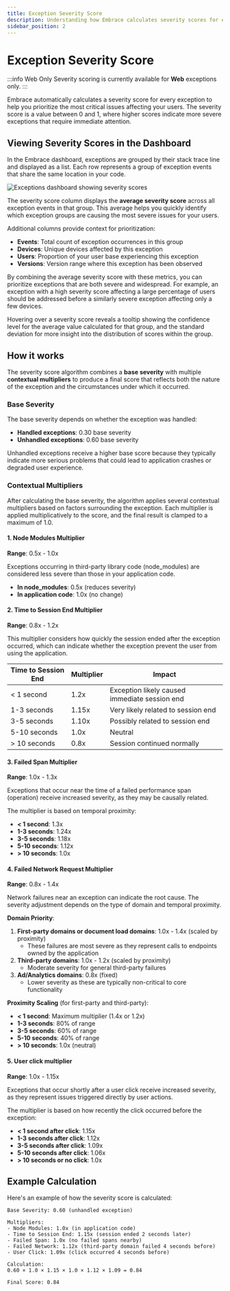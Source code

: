 ```yaml
---
title: Exception Severity Score
description: Understanding how Embrace calculates severity scores for exceptions
sidebar_position: 2
---
```


# Exception Severity Score

:::info Web Only
Severity scoring is currently available for **Web** exceptions only.
:::

Embrace automatically calculates a severity score for every exception to help you prioritize the most critical issues
affecting your users. The severity score is a value between 0 and 1, where higher scores indicate more severe exceptions
that require immediate attention.

## Viewing Severity Scores in the Dashboard

In the Embrace dashboard, exceptions are grouped by their stack trace line and displayed as a list. Each row represents
a group of exception events that share the same location in your code.

![Exceptions dashboard showing severity scores](/images/exceptions-severity-score-dashboard.png)

The severity score column displays the **average severity score** across all exception events in that group. This
average helps you quickly identify which exception groups are causing the most severe issues for your users.

Additional columns provide context for prioritization:

- **Events**: Total count of exception occurrences in this group
- **Devices**: Unique devices affected by this exception
- **Users**: Proportion of your user base experiencing this exception
- **Versions**: Version range where this exception has been observed

By combining the average severity score with these metrics, you can prioritize exceptions that are both severe and
widespread. For example, an exception with a high severity score affecting a large percentage of users should be
addressed before a similarly severe exception affecting only a few devices.

Hovering over a severity score reveals a tooltip showing the confidence level for the average value calculated for that
group, and the standard deviation for more insight into the distribution of scores within the group.

## How it works

The severity score algorithm combines a **base severity** with multiple **contextual multipliers** to produce a final
score that reflects both the nature of the exception and the circumstances under which it occurred.

### Base Severity

The base severity depends on whether the exception was handled:

- **Handled exceptions**: 0.30 base severity
- **Unhandled exceptions**: 0.60 base severity

Unhandled exceptions receive a higher base score because they typically indicate more serious problems that could lead
to application crashes or degraded user experience.

### Contextual Multipliers

After calculating the base severity, the algorithm applies several contextual multipliers based on factors surrounding
the exception. Each multiplier is applied multiplicatively to the score, and the final result is clamped to a maximum of
1.0.

#### 1. Node Modules Multiplier

**Range**: 0.5x - 1.0x

Exceptions occurring in third-party library code (node_modules) are considered less severe than those in your
application code.

- **In node_modules**: 0.5x (reduces severity)
- **In application code**: 1.0x (no change)

#### 2. Time to Session End Multiplier

**Range**: 0.8x - 1.2x

This multiplier considers how quickly the session ended after the exception occurred, which can indicate whether the
exception prevent the user from using the application.

| Time to Session End | Multiplier | Impact                                  |
|---------------------|------------|-----------------------------------------|
| < 1 second          | 1.2x       | Exception likely caused immediate session end |
| 1-3 seconds         | 1.15x      | Very likely related to session end      |
| 3-5 seconds         | 1.10x      | Possibly related to session end         |
| 5-10 seconds        | 1.0x       | Neutral                                 |
| > 10 seconds        | 0.8x       | Session continued normally              |

#### 3. Failed Span Multiplier

**Range**: 1.0x - 1.3x

Exceptions that occur near the time of a failed performance span (operation) receive increased severity, as they may be
causally related.

The multiplier is based on temporal proximity:

- **< 1 second**: 1.3x
- **1-3 seconds**: 1.24x
- **3-5 seconds**: 1.18x
- **5-10 seconds**: 1.12x
- **> 10 seconds**: 1.0x

#### 4. Failed Network Request Multiplier

**Range**: 0.8x - 1.4x

Network failures near an exception can indicate the root cause. The severity adjustment depends on the type of domain
and temporal proximity.

**Domain Priority**:

1. **First-party domains or document load domains**: 1.0x - 1.4x (scaled by proximity)
   - These failures are most severe as they represent calls to endpoints owned by the application
2. **Third-party domains**: 1.0x - 1.2x (scaled by proximity)
   - Moderate severity for general third-party failures
3. **Ad/Analytics domains**: 0.8x (fixed)
   - Lower severity as these are typically non-critical to core functionality

**Proximity Scaling** (for first-party and third-party):

- **< 1 second**: Maximum multiplier (1.4x or 1.2x)
- **1-3 seconds**: 80% of range
- **3-5 seconds**: 60% of range
- **5-10 seconds**: 40% of range
- **> 10 seconds**: 1.0x (neutral)

#### 5. User click multiplier

**Range**: 1.0x - 1.15x

Exceptions that occur shortly after a user click receive increased severity, as they represent issues triggered directly
by user actions.

The multiplier is based on how recently the click occurred before the exception:

- **< 1 second after click**: 1.15x
- **1-3 seconds after click**: 1.12x
- **3-5 seconds after click**: 1.09x
- **5-10 seconds after click**: 1.06x
- **> 10 seconds or no click**: 1.0x

## Example Calculation

Here's an example of how the severity score is calculated:

```text
Base Severity: 0.60 (unhandled exception)

Multipliers:
- Node Modules: 1.0x (in application code)
- Time to Session End: 1.15x (session ended 2 seconds later)
- Failed Span: 1.0x (no failed spans nearby)
- Failed Network: 1.12x (third-party domain failed 4 seconds before)
- User Click: 1.09x (click occurred 4 seconds before)

Calculation:
0.60 × 1.0 × 1.15 × 1.0 × 1.12 × 1.09 = 0.84

Final Score: 0.84
```
